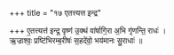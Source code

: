 +++
title = "१७ एतत्त्यत्त इन्द्र"

+++
ए॒तत्त्यत्त॑ इन्द्र॒ वृष्ण॑ उ॒क्थं वा॑र्षागि॒रा अ॒भि गृ॑णन्ति॒ राधः॑ ।  
ऋ॒ज्राश्वः॒ प्रष्टि॑भिरम्ब॒रीषः॑ स॒हदे॑वो॒ भय॑मानः सु॒राधाः॑ ॥